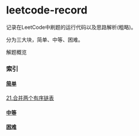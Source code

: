 # leetcode-record

记录在LeetCode中刷题的运行代码以及思路解析(粗略)。

分为三大块，简单、中等、困难。

解题概览

### 索引

#### [简单](https://github.com/Ijiran/leetcode-record/tree/main/src/main/java/top/pxyz/simple)

[21.合并两个有序链表](https://github.com/Ijiran/leetcode-record/tree/main/src/main/java/top/pxyz/simple/s21)

#### [中等](https://github.com/Ijiran/leetcode-record/tree/main/src/main/java/top/pxyz/medium)



#### [困难](https://github.com/Ijiran/leetcode-record/tree/main/src/main/java/top/pxyz/difficulty)


